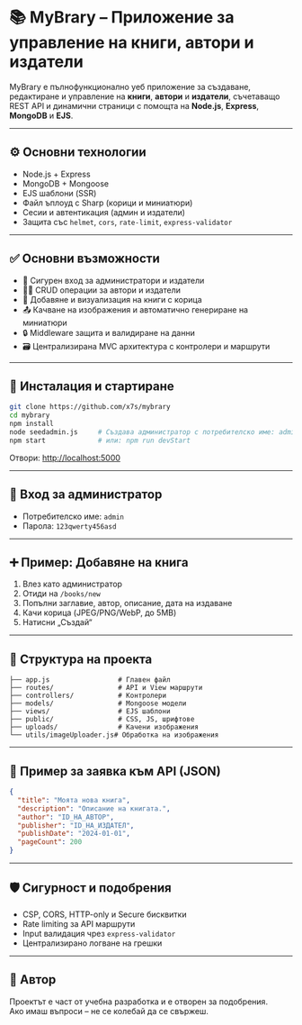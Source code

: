 # 📚 MyBrary – Приложение за управление на книги, автори и издатели

MyBrary е пълнофункционално уеб приложение за създаване, редактиране и управление на **книги**, **автори** и **издатели**, съчетаващо REST API и динамични страници с помощта на **Node.js**, **Express**, **MongoDB** и **EJS**.

---

## ⚙️ Основни технологии

- Node.js + Express  
- MongoDB + Mongoose  
- EJS шаблони (SSR)  
- Файл ъплоуд с Sharp (корици и миниатюри)  
- Сесии и автентикация (админ и издатели)  
- Защита със `helmet`, `cors`, `rate-limit`, `express-validator`

---

## ✅ Основни възможности

- 🔐 Сигурен вход за администратори и издатели  
- 🧑‍💼 CRUD операции за автори и издатели  
- 📕 Добавяне и визуализация на книги с корица  
- 📤 Качване на изображения и автоматично генериране на миниатюри  
- 🔒 Middleware защита и валидиране на данни  
- 🗃 Централизирана MVC архитектура с контролери и маршрути

---

## 🚀 Инсталация и стартиране

```bash
git clone https://github.com/x7s/mybrary
cd mybrary
npm install
node seedadmin.js     # Създава администратор с потребителско име: admin
npm start             # или: npm run devStart
```

Отвори: [http://localhost:5000](http://localhost:5000)

---

## 🔐 Вход за администратор

- Потребителско име: `admin`  
- Парола: `123qwerty456asd`

---

## ➕ Пример: Добавяне на книга

1. Влез като администратор  
2. Отиди на `/books/new`  
3. Попълни заглавие, автор, описание, дата на издаване  
4. Качи корица (JPEG/PNG/WebP, до 5MB)  
5. Натисни „Създай“

---

## 🧠 Структура на проекта

```
├── app.js                 # Главен файл
├── routes/                # API и View маршрути
├── controllers/           # Контролери
├── models/                # Mongoose модели
├── views/                 # EJS шаблони
├── public/                # CSS, JS, шрифтове
├── uploads/               # Качени изображения
└── utils/imageUploader.js# Обработка на изображения
```

---

## 🧪 Пример за заявка към API (JSON)

```json
{
  "title": "Моята нова книга",
  "description": "Описание на книгата.",
  "author": "ID_НА_АВТОР",
  "publisher": "ID_НА_ИЗДАТЕЛ",
  "publishDate": "2024-01-01",
  "pageCount": 200
}
```

---

## 🛡️ Сигурност и подобрения

- CSP, CORS, HTTP-only и Secure бисквитки  
- Rate limiting за API маршрути  
- Input валидация чрез `express-validator`  
- Централизирано логване на грешки

---

## 👤 Автор

Проектът е част от учебна разработка и е отворен за подобрения.  
Ако имаш въпроси – не се колебай да се свържеш.

